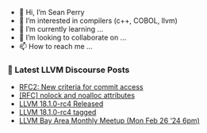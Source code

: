 - 👋 Hi, I’m Sean Perry
- 👀 I’m interested in compilers (c++, COBOL, llvm)
- 🌱 I’m currently learning ...
- 💞️ I’m looking to collaborate on ...
- 📫 How to reach me ...

<!---
s66perry/s66perry is a ✨ special ✨ repository because its `README.md` (this file) appears on your GitHub profile.
You can click the Preview link to take a look at your changes.
--->
### 📕 Latest LLVM Discourse Posts

<!-- DISCOURSE-LLVM:START -->
- [RFC2: New criteria for commit access](https://discourse.llvm.org/t/rfc2-new-criteria-for-commit-access/77110#post_8)
- [[RFC] nolock and noalloc attributes](https://discourse.llvm.org/t/rfc-nolock-and-noalloc-attributes/76837?page=3#post_48)
- [LLVM 18.1.0-rc4 Released](https://discourse.llvm.org/t/llvm-18-1-0-rc4-released/77261#post_1)
- [LLVM 18.1.0-rc4 tagged](https://discourse.llvm.org/t/llvm-18-1-0-rc4-tagged/77260#post_1)
- [LLVM Bay Area Monthly Meetup &lpar;Mon Feb 26 ‘24 6pm&rpar;](https://discourse.llvm.org/t/llvm-bay-area-monthly-meetup-mon-feb-26-24-6pm/77021#post_4)
<!-- DISCOURSE-LLVM:END -->
